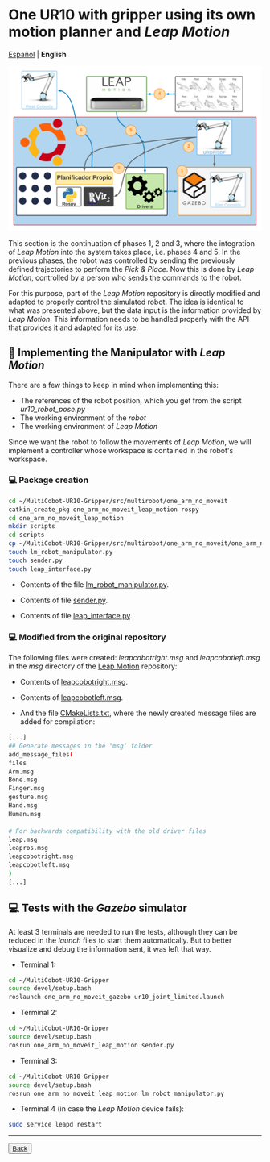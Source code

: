 # One UR10 with gripper using its own motion planner and *Leap Motion*

[Español](https://github.com/Serru/MultiCobot-UR10-Gripper/blob/main/doc/no_moveit/ESP/one_arm_no_moveit_lm.md) | **English** 

![image](/doc/imgs_md/Diseno-no-moveit-general-un-cobot-leap-motion.png "Loaded the URDF model of the UR10 robot") 

This section is the continuation of phases 1, 2 and 3, where the integration of *Leap Motion* into the system takes place, i.e. phases 4 and 5. In the previous phases, the robot was controlled by sending the previously defined trajectories to perform the *Pick & Place*. Now this is done by *Leap Motion*, controlled by a person who sends the commands to the robot. 

For this purpose, part of the *Leap Motion* repository is directly modified and adapted to properly control the simulated robot. The idea is identical to what was presented above, but the data input is the information provided by *Leap Motion*. This information needs to be handled properly with the API that provides it and adapted for its use. 

## :book: Implementing the Manipulator with *Leap Motion*

There are a few things to keep in mind when implementing this: 

- The references of the robot position, which you get from the script *ur10_robot_pose.py*
- The working environment of the *robot*
- The working environment of *Leap Motion* 

Since we want the robot to follow the movements of *Leap Motion*, we will implement a controller whose workspace is contained in the robot's workspace. 


### :computer: Package creation
```bash
cd ~/MultiCobot-UR10-Gripper/src/multirobot/one_arm_no_moveit
catkin_create_pkg one_arm_no_moveit_leap_motion rospy
cd one_arm_no_moveit_leap_motion
mkdir scripts
cd scripts
cp ~/MultiCobot-UR10-Gripper/src/multirobot/one_arm_no_moveit/one_arm_no_moveit_manipulator/scripts/kinematics_utils.py .
touch lm_robot_manipulator.py
touch sender.py
touch leap_interface.py
``` 

- Contents of the file [lm_robot_manipulator.py](https://github.com/Serru/MultiCobot-UR10-Gripper/blob/main/src/multirobot/one_arm_no_moveit/one_arm_no_moveit_leap_motion/scripts/lm_robot_manipulator.py). 

- Contents of file [sender.py](https://github.com/Serru/MultiCobot-UR10-Gripper/blob/main/src/multirobot/one_arm_no_moveit/one_arm_no_moveit_leap_motion/scripts/sender.py). 

- Contents of file [leap_interface.py](https://github.com/Serru/MultiCobot-UR10-Gripper/blob/main/src/multirobot/one_arm_no_moveit/one_arm_no_moveit_leap_motion/scripts/leap_interface.py). 

### :computer: Modified from the original repository 

The following files were created: *leapcobotright.msg* and *leapcobotleft.msg* in the *msg* directory of the [Leap Motion](https://github.com/Serru/MultiCobot-UR10-Gripper/tree/main/src/leap_motion) repository: 

- Contents of [leapcobotright.msg](https://github.com/Serru/MultiCobot-UR10-Gripper/blob/main/src/leap_motion/msg/leapcobotright.msg).  

- Contents of [leapcobotleft.msg](https://github.com/Serru/MultiCobot-UR10-Gripper/blob/main/src/leap_motion/msg/leapcobotleft.msg). 

- And the file [CMakeLists.txt](https://github.com/Serru/MultiCobot-UR10-Gripper/blob/main/src/leap_motion/CMakeLists.txt), where the newly created message files are added for compilation:

```bash
[...]
## Generate messages in the 'msg' folder
add_message_files(
files
Arm.msg
Bone.msg
Finger.msg
gesture.msg
Hand.msg
Human.msg 

# For backwards compatibility with the old driver files
leap.msg
leapros.msg
leapcobotright.msg
leapcobotleft.msg
)
[...]
``` 

## :computer: Tests with the *Gazebo* simulator
At least 3 terminals are needed to run the tests, although they can be reduced in the *launch* files to start them automatically. But to better visualize and debug the information sent, it was left that way. 

- Terminal 1:
```bash
cd ~/MultiCobot-UR10-Gripper
source devel/setup.bash
roslaunch one_arm_no_moveit_gazebo ur10_joint_limited.launch
``` 

- Terminal 2:
```bash
cd ~/MultiCobot-UR10-Gripper
source devel/setup.bash
rosrun one_arm_no_moveit_leap_motion sender.py
``` 

- Terminal 3:
```bash
cd ~/MultiCobot-UR10-Gripper
source devel/setup.bash
rosrun one_arm_no_moveit_leap_motion lm_robot_manipulator.py
``` 

- Terminal 4 (in case the *Leap Motion* device fails):
```bash
sudo service leapd restart
``` 

---

<div>
 <p align="left">
   <button name="button"><a rel="license" href="https://github.com/Serru/MultiCobot-UR10-Gripper/blob/main/doc/design-lm-eng.md"> Back </a></button>
 </p>
</div>
